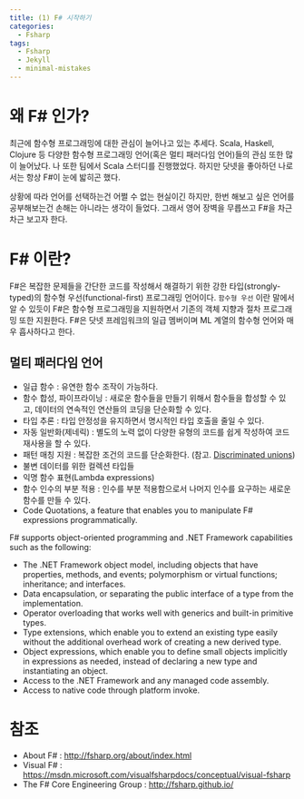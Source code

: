 ```yaml
---
title: (1) F# 시작하기
categories:
  - Fsharp
tags:
  - Fsharp
  - Jekyll
  - minimal-mistakes
---
```


# 왜 F# 인가?
최근에 함수형 프로그래밍에 대한 관심이 늘어나고 있는 추세다. Scala, Haskell, Clojure 등 다양한 함수형 프로그래밍 언어(혹은 멀티 패러다임 언어)들의 관심 또한 많이 늘어났다. 나 또한 팀에서 Scala 스터디를 진행했었다. 하지만 닷넷을 좋아하던 나로서는 항상 F#이 눈에 밟히곤 했다. 

상황에 따라 언어를 선택하는건 어쩔 수 없는 현실이긴 하지만, 한번 해보고 싶은 언어를 공부해보는건 손해는 아니라는 생각이 들었다. 그래서 영어 장벽을 무릅쓰고 F#을 차근차근 보고자 한다.

# F# 이란?
F#은 복잡한 문제들을 간단한 코드를 작성해서 해결하기 위한 강한 타입(strongly-typed)의 함수형 우선(functional-first) 프로그래밍 언어이다. `함수형 우선` 이란 말에서 알 수 있듯이 F#은 함수형 프로그래밍을 지원하면서 기존의 객체 지향과 절차 프로그래밍 또한 지원한다. F#은 닷넷 프레임워크의 일급 멤버이며 ML 계열의 함수형 언어와 매우 흡사하다고 한다.

## 멀티 패러다임 언어
- 일급 함수 : 유연한 함수 조작이 가능하다.
- 함수 합성, 파이프라이닝 : 새로운 함수들을 만들기 위해서 함수들을 합성할 수 있고, 데이터의 연속적인 연산들의 코딩을 단순화할 수 있다.
- 타입 추론 : 타입 안정성을 유지하면서 명시적인 타입 호출을 줄일 수 있다.
- 자동 일반화(제네릭) : 별도의 노력 없이 다양한 유형의 코드를 쉽게 작성하여 코드 재사용을 할 수 있다.
- 패턴 매칭 지원 : 복잡한 조건의 코드를 단순화한다. (참고. [Discriminated unions](https://docs.microsoft.com/ko-kr/dotnet/fsharp/language-reference/discriminated-unions))
- 불변 데이터를 위한 컬렉션 타입들
- 익명 함수 표현(Lambda expressions)
- 함수 인수의 부분 적용 : 인수를 부분 적용함으로서 나머지 인수를 요구하는 새로운 함수를 만들 수 있다.
- Code Quotations, a feature that enables you to manipulate F# expressions programmatically. 

F# supports object-oriented programming and .NET Framework capabilities such as the following:

- The .NET Framework object model, including objects that have properties, methods, and events; polymorphism or virtual functions; inheritance; and interfaces. 
- Data encapsulation, or separating the public interface of a type from the implementation. 
- Operator overloading that works well with generics and built-in primitive types. 
- Type extensions, which enable you to extend an existing type easily without the additional overhead work of creating a new derived type. 
- Object expressions, which enable you to define small objects implicitly in expressions as needed, instead of declaring a new type and instantiating an object. 
- Access to the .NET Framework and any managed code assembly. 
- Access to native code through platform invoke. 

# 참조
- About F# : http://fsharp.org/about/index.html
- Visual F# : https://msdn.microsoft.com/visualfsharpdocs/conceptual/visual-fsharp
- The F# Core Engineering Group : http://fsharp.github.io/
